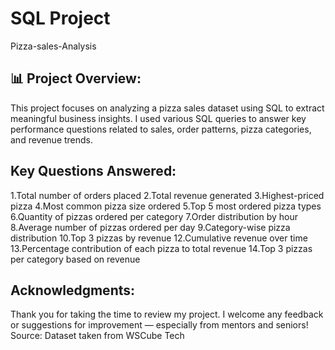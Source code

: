 # SQL Project
Pizza-sales-Analysis
## 📊 Project Overview:

This project focuses on analyzing a pizza sales dataset using SQL to extract meaningful business insights. I used various SQL queries to answer key performance questions related to sales, order patterns, pizza categories, and revenue trends.

## Key Questions Answered:
1.Total number of orders placed
2.Total revenue generated
3.Highest-priced pizza
4.Most common pizza size ordered
5.Top 5 most ordered pizza types
6.Quantity of pizzas ordered per category
7.Order distribution by hour
8.Average number of pizzas ordered per day
9.Category-wise pizza distribution
10.Top 3 pizzas by revenue
12.Cumulative revenue over time
13.Percentage contribution of each pizza to total revenue
14.Top 3 pizzas per category based on revenue

## Acknowledgments:
Thank you for taking the time to review my project.
I welcome any feedback or suggestions for improvement — especially from mentors and seniors!
Source: Dataset taken from WSCube Tech 
